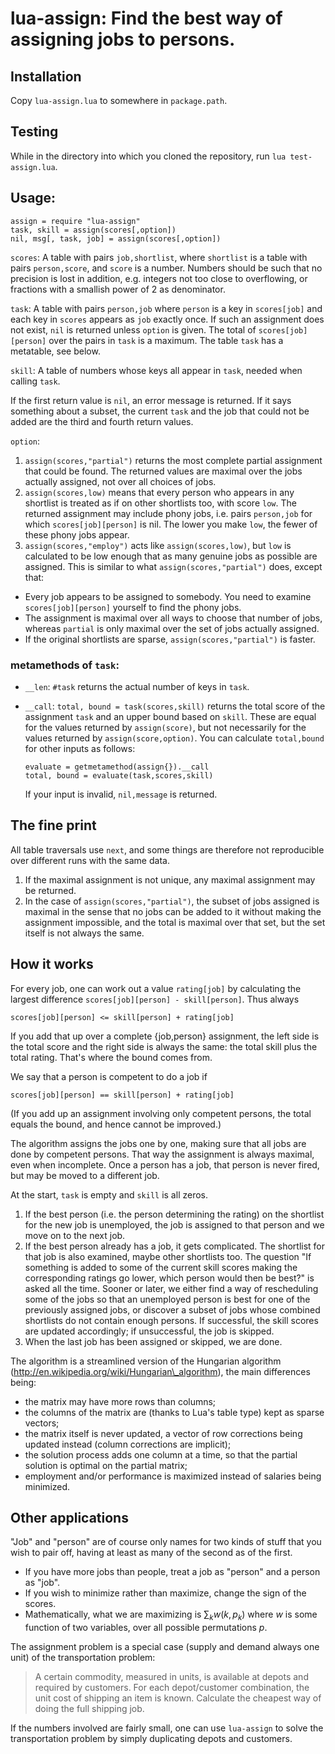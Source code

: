 lua-assign: Find the best way of assigning jobs to persons.
===========================================================

Installation
------------

Copy `lua-assign.lua` to somewhere in `package.path`.

Testing
-------

While in the directory into which you cloned the repository, run `lua test-assign.lua`.

Usage:
------

    assign = require "lua-assign"
    task, skill = assign(scores[,option])
    nil, msg[, task, job] = assign(scores[,option])

`scores`: A table with pairs `job,shortlist`, where `shortlist` is a table with pairs `person,score`, and `score` is a number. Numbers should be such that no precision is lost in addition, e.g. integers not too close to overflowing, or fractions with a smallish power of 2 as denominator. 

`task`: A table with pairs `person,job` where `person` is a key in `scores[job]` and each key in `scores` appears as `job` exactly once. If such an assignment does not exist, `nil` is returned unless `option` is given. The total of `scores[job][person]` over the pairs in `task` is a maximum. The table `task` has a metatable, see below.

`skill`: A table of numbers whose keys all appear in `task`, needed when calling `task`. 

If the first return value is `nil`, an error message is returned. If it says something about a subset, the current `task` and the job that could not be added are the third and fourth return values.

`option`:

1.  `assign(scores,"partial")` returns the most complete partial assignment that could be found. The returned values are maximal over the jobs actually assigned, not over all choices of jobs.
2.  `assign(scores,low)` means that every person who appears in any shortlist is treated as if on other shortlists too, with score `low`. The returned assignment may include phony jobs, i.e. pairs `person,job` for which `scores[job][person]` is nil. The lower you make `low`, the fewer of these phony jobs appear.
3.  `assign(scores,"employ")` acts like `assign(scores,low)`, but `low` is calculated to be low enough that as many genuine jobs as possible are assigned. This is similar to what `assign(scores,"partial")` does, except that:

   - Every job appears to be assigned to somebody. You need to examine `scores[job][person]` yourself to find the phony jobs.
   - The assignment is maximal over all ways to choose that number of jobs, whereas `partial` is only maximal over the set of jobs actually assigned.
   - If the original shortlists are sparse, `assign(scores,"partial")` is faster.

### metamethods of `task`:

-   `__len`: `#task` returns the actual number of keys in `task`.
-   `__call`: `total, bound = task(scores,skill)` returns the total score
     of the assignment `task` and an upper bound based on `skill`. These
     are equal for the values returned by `assign(score)`, but not necessarily for the values returned by `assign(score,option)`. You can calculate `total,bound` for other inputs as follows:

        evaluate = getmetamethod(assign{}).__call
        total, bound = evaluate(task,scores,skill)

    If your input is invalid, `nil,message` is returned.

The fine print
--------------

All table traversals use `next`, and some things are therefore not reproducible over different runs with the same data.

1.  If the maximal assignment is not unique, any maximal assignment may be returned.
2.  In the case of `assign(scores,"partial")`, the subset of jobs assigned is maximal in the sense that no jobs can be added to it without making the assignment impossible, and the total is maximal over that set, but the set itself is not always the same.

How it works
------------

For every job, one can work out a value `rating[job]` by calculating the largest difference `scores[job][person] - skill[person]`. Thus always

    scores[job][person] <= skill[person] + rating[job]

If you add that up over a complete {job,person} assignment, the left side is the total score and the right side is always the same: the total skill plus the total rating. That's where the bound comes from.

We say that a person is competent to do a job if

    scores[job][person] == skill[person] + rating[job]

(If you add up an assignment involving only competent persons, the total
equals the bound, and hence cannot be improved.)

The algorithm assigns the jobs one by one, making sure that all jobs are done by competent persons. That way the assignment is always maximal, even when incomplete. Once a person has a job, that person is never fired, but may be moved to a different job.

At the start, `task` is empty and `skill` is all zeros.

1.  If the best person (i.e. the person determining the rating) on the
     shortlist for the new job is unemployed, the job is assigned to that person and we move on to the next job.
2.  If the best person already has a job, it gets complicated. The shortlist for that job is also examined, maybe other shortlists too. The question "If something is added to some of the current skill scores making the corresponding ratings go lower, which person would then be best?" is asked all the time. Sooner or later, we either find a way of rescheduling some of the jobs so that an unemployed person is best for one of the previously assigned jobs, or discover a subset of jobs whose combined shortlists do not contain enough persons. If successful, the skill scores are updated accordingly; if unsuccessful, the job is skipped.
3.  When the last job has been assigned or skipped, we are done.

The algorithm is a streamlined version of the Hungarian algorithm (http://en.wikipedia.org/wiki/Hungarian\_algorithm), the main differences being:

-   the matrix may have more rows than columns;
-   the columns of the matrix are (thanks to Lua's table type) kept as sparse vectors;
-   the matrix itself is never updated, a vector of row corrections being updated instead (column corrections are implicit);
-   the solution process adds one column at a time, so that the partial solution is optimal on the partial matrix;
-   employment and/or performance is maximized instead of salaries being minimized.

Other applications
------------------

"Job" and "person" are of course only names for two kinds of stuff that you wish to pair off, having at least as many of the second as of the first.

- If you have more jobs than people, treat a job as "person" and a person as "job".
- If you wish to minimize rather than maximize, change the sign of the scores.
- Mathematically, what we are maximizing is $\sum_k w(k,p_k)$ where $w$ is some function of two variables, over all possible permutations $p.$

The assignment problem is a special case (supply and demand always one unit) of the transportation problem:

> A certain commodity, measured in units, is available at depots and required by customers. For each depot/customer combination, the unit cost of shipping an item is known. Calculate the cheapest way of doing the full shipping job.

If the numbers involved are fairly small, one can use `lua-assign` to solve the transportation problem by simply duplicating depots and customers.


